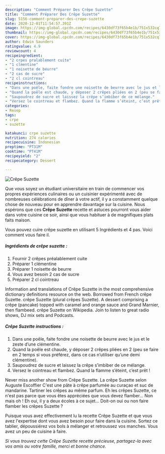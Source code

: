 ```yaml
---
description: "Comment Préparer Des Crêpe Suzette"
title: "Comment Préparer Des Crêpe Suzette"
slug: 5156-comment-preparer-des-crepe-suzette
date: 2020-12-01T11:54:57.391Z
image: https://img-global.cpcdn.com/recipes/6430df73f65b4e1b/751x532cq70/crepe-suzette-photo-principale-de-la-recette.jpg
thumbnail: https://img-global.cpcdn.com/recipes/6430df73f65b4e1b/751x532cq70/crepe-suzette-photo-principale-de-la-recette.jpg
cover: https://img-global.cpcdn.com/recipes/6430df73f65b4e1b/751x532cq70/crepe-suzette-photo-principale-de-la-recette.jpg
author: Edwin Saunders
ratingvalue: 4.9
reviewcount: 4
recipeingredient:
- "2 crpes pralablement cuite"
- "1 clmentine"
- "1 noisette de beurre"
- "2 cas de sucre"
- "2 cl cointreau"
recipeinstructions:
- "Dans une poêle, faite fondre une noisette de beurre avec le jus et le zeste d’une clémentine."
- "Quand la poêle est chaude, y déposer 2 crêpes pliées en 2 (peu se faire en 2 temps si vous préférez, dans ce cas n’utiliser qu’une demi clémentine)."
- "Saupoudrez de sucre et laissez la crêpe s’imbiber de ce mélange."
- "Versez le cointreau et flambez. Quand la flamme s’éteint, c’est prêt !"
categories:
- Resep
tags:
- crpe
- suzette

katakunci: crpe suzette 
nutrition: 274 calories
recipecuisine: Indonesian
preptime: "PT31M"
cooktime: "PT41M"
recipeyield: "2"
recipecategory: Dessert

---
```



![Crêpe Suzette](https://img-global.cpcdn.com/recipes/6430df73f65b4e1b/751x532cq70/crepe-suzette-photo-principale-de-la-recette.jpg)

Que vous soyez un étudiant universitaire en train de commencer vos propres expériences culinaires ou un cuisinier expérimenté avec de nombreuses célébrations de dîner à votre actif, il y a constamment quelque chose de nouveau pour en apprendre davantage sur la cuisine. Nous espérons que ces <strong> Crêpe Suzette </strong> recette et astuces pourront vous aider dans votre cuisine ce soir, ainsi que vous habituer à de magnifiques plats faits maison.

<!--inarticleads1-->

Vous pouvez cuire crêpe suzette en utilisant 5 Ingrédients et 4 pas. Voici comment vous faire il.

##### Ingrédients de crêpe suzette :

1. Fournir 2 crêpes préalablement cuite
1. Préparer 1 clémentine
1. Préparer 1 noisette de beurre
1. Vous avez besoin 2 cas de sucre
1. Préparer 2 cl cointreau


Information and translations of Crêpe Suzette in the most comprehensive dictionary definitions resource on the web. Borrowed from French crêpe Suzette. crêpe Suzette (plural crêpes Suzette). A dessert comprising a crêpe (pancake) topped with caramel and orange sauce and Grand Marnier, then flambeed. crêpe Suzette on Wikipedia. Join to listen to great radio shows, DJ mix sets and Podcasts. 

<!--inarticleads2-->

##### Crêpe Suzette instructions :

1. Dans une poêle, faite fondre une noisette de beurre avec le jus et le zeste d’une clémentine.
1. Quand la poêle est chaude, y déposer 2 crêpes pliées en 2 (peu se faire en 2 temps si vous préférez, dans ce cas n’utiliser qu’une demi clémentine).
1. Saupoudrez de sucre et laissez la crêpe s’imbiber de ce mélange.
1. Versez le cointreau et flambez. Quand la flamme s’éteint, c’est prêt !


Never miss another show from Crêpe Suzette. La crêpe Suzette selon Auguste Escoffier C&#39;est une pâte à crêpe parfumée au curaçao et suc de mandarine. Tartiner les crêpes au même parfum. Eh les crêpes Suzette, ce n&#39;est pas parce que vous êtes appréciées que vous devez flamber… Non mais oh ! Eh oui, il y a deux écoles à ce sujet… Doit-on oui ou non faire flamber les crêpes Suzette ? 

<!--inarticleads1-->

<p>
Puisque vous avez effectivement lu la recette Crêpe Suzette et que vous avez l'expertise dont vous avez besoin pour faire dans la cuisine. Sortez ce tablier, dépoussiérez vos bols à mélanger et retroussez vos manches. Vous avez un peu de cuisine à faire.
</p>

<p>
<i>Si vous trouvez cette Crêpe Suzette recette précieuse, partagez-la avec vos amis ou votre famille, merci et bonne chance.</i>
</p>
